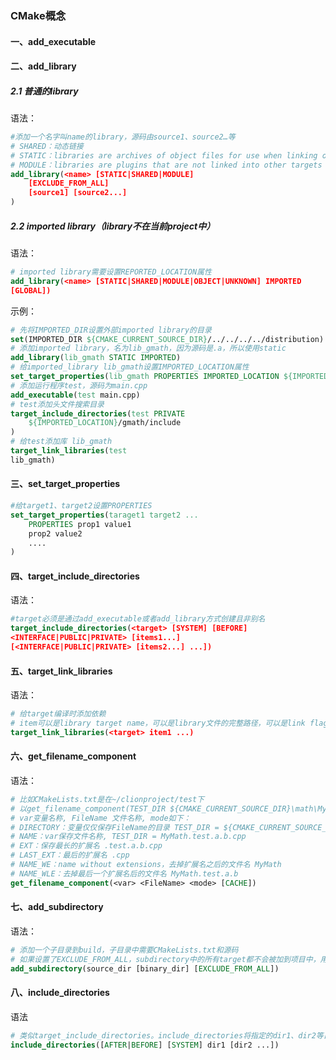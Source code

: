 ### CMake概念

#### 一、add_executable

#### 二、add_library

##### 2.1 普通的library

语法：

```cmake
#添加一个名字叫name的library，源码由source1、source2…等
# SHARED：动态链接
# STATIC：libraries are archives of object files for use when linking other targets
# MODULE：libraries are plugins that are not linked into other targets but may be loaded dynamically at runtime using dlopen-like functionality 
add_library(<name> [STATIC|SHARED|MODULE]
	[EXCLUDE_FROM_ALL]
	[source1] [source2...]
)
```

##### 2.2 imported library（library不在当前project中）

语法：

```cmake
# imported library需要设置REPORTED_LOCATION属性
add_library(<name> [STATIC|SHARED|MODULE|OBJECT|UNKNOWN] IMPORTED
[GLOBAL])
```

示例：

```cmake
# 先将IMPORTED_DIR设置外部imported library的目录
set(IMPORTED_DIR ${CMAKE_CURRENT_SOURCE_DIR}/../../../../distribution)
# 添加imported library，名为lib_gmath，因为源码是.a，所以使用static
add_library(lib_gmath STATIC IMPORTED)
# 给imported_library lib_gmath设置IMPORTED_LOCATION属性
set_target_properties(lib_gmath PROPERTIES IMPORTED_LOCATION ${IMPORTED_DIR}/gmath/lib/${ANDROID_ABI}/libgmath.a)
# 添加运行程序test，源码为main.cpp
add_executable(test main.cpp)
# test添加头文件搜索目录
target_include_directories(test PRIVATE 
	${IMPORTED_LOCATION}/gmath/include
)
# 给test添加库 lib_gmath
target_link_libraries(test 
lib_gmath)
```

#### 三、set_target_properties

```cmake
#给target1、target2设置PROPERTIES
set_target_properties(taraget1 target2 ...
	PROPERTIES prop1 value1
	prop2 value2
	....
)
```

#### 四、target_include_directories

语法：

```cmake
#target必须是通过add_executable或者add_library方式创建且非别名
target_include_directories(<target> [SYSTEM] [BEFORE]
<INTERFACE|PUBLIC|PRIVATE> [items1...]
[<INTERFACE|PUBLIC|PRIVATE> [items2...] ...])
```

#### 五、target_link_libraries

语法：

```cmake
# 给target编译时添加依赖
# item可以是library target name，可以是library文件的完整路径，可以是link flag等等
target_link_libraries(<target> item1 ...)
```

#### 六、get_filename_component

语法：

```cmake
# 比如CMakeLists.txt是在~/clionproject/test下
# 以get_filename_component(TEST_DIR ${CMAKE_CURRENT_SOURCE_DIR}\math\MyMath.test.a.b.cpp mode)为例
# var变量名称, FileName 文件名称, mode如下：
# DIRECTORY：变量仅仅保存FileName的目录 TEST_DIR = ${CMAKE_CURRENT_SOURCE_DIR}\math
# NAME：var保存文件名称, TEST_DIR = MyMath.test.a.b.cpp
# EXT：保存最长的扩展名 .test.a.b.cpp
# LAST_EXT：最后的扩展名 .cpp
# NAME_WE：name without extensions，去掉扩展名之后的文件名 MyMath
# NAME_WLE：去掉最后一个扩展名后的文件名 MyMath.test.a.b
get_filename_component(<var> <FileName> <mode> [CACHE])
```

#### 七、add_subdirectory

语法：

```cmake
# 添加一个子目录到build，子目录中需要CMakeLists.txt和源码
# 如果设置了EXCLUDE_FROM_ALL，subdirectory中的所有target都不会被加到项目中，用户必须自己编译target
add_subdirectory(source_dir [binary_dir] [EXCLUDE_FROM_ALL])
```

#### 八、include_directories

语法

```cmake
# 类似target_include_directories。include_directories将指定的dir1、dir2等目录加到编译器中来查找include头文件
include_directories([AFTER|BEFORE] [SYSTEM] dir1 [dir2 ...])
```

